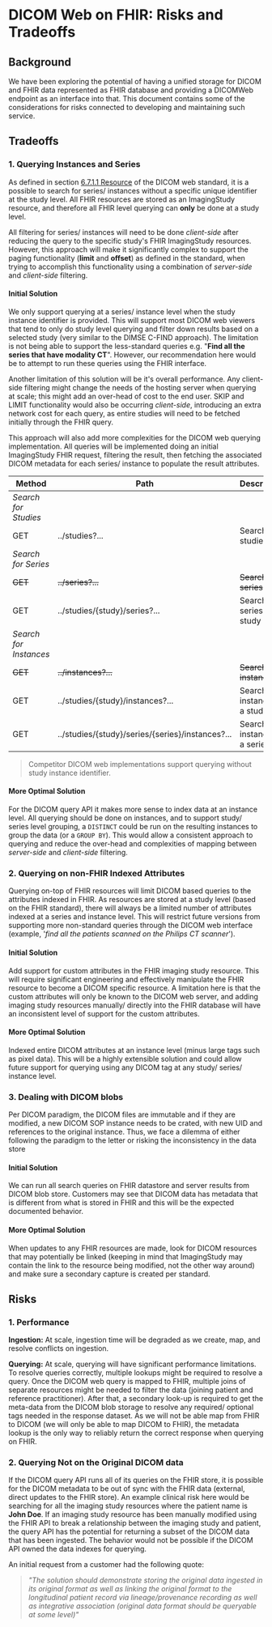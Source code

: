 # DICOM Web on FHIR: Risks and Tradeoffs

## Background 

We have been exploring the potential of having a unified storage for DICOM and FHIR data represented as FHIR database and providing a DICOMWeb endpoint as an interface into that. This document contains some of the considerations for risks connected to developing and maintaining such service.

## Tradeoffs

### 1. Querying Instances and Series

As defined in section [6.7.1.1 Resource](http://dicom.nema.org/medical/dicom/current/output/chtml/part18/sect_6.7.html) of the DICOM web standard, it is a possible to search for series/ instances without a specific unique identifier at the study level. All FHIR resources are stored as an ImagingStudy resource, and therefore all FHIR level querying can __only__ be done at a study level.

All filtering for series/ instances will need to be done *client-side* after reducing the query to the specific study's FHIR ImagingStudy resources. However, this approach will make it significantly complex to support the paging functionality (**limit** and **offset**) as defined in the standard, when trying to accomplish this functionality using a combination of *server-side* and *client-side* filtering.

#### Initial Solution
We only support querying at a series/ instance level when the study instance identifier is provided. This will support most DICOM web viewers that tend to only do study level querying and filter down results based on a selected study (very similar to the DIMSE C-FIND approach). The limitation is not being able to support the less-standard queries e.g. "**Find all the series that have modality CT**". However, our recommendation here would be to attempt to run these queries using the FHIR interface.

Another limitation of this solution will be it's overall performance. Any client-side filtering might change the needs of the hosting server when querying at scale; this might add an over-head of cost to the end user. SKIP and LIMIT functionality would also be occurring *client-side*, introducing an extra network cost for each query, as entire studies will need to be fetched initially through the FHIR query.

This approach will also add more complexities for the DICOM web querying implementation. All queries will be implemented doing an initial ImagingStudy FHIR request, filtering the result, then fetching the associated DICOM metadata for each series/ instance to populate the result attributes.

Method|Path|Description
----------|----------|----------
*Search for Studies*|
GET|../studies?...|Search for studies|
*Search for Series*|
~~GET~~|~~../series?...~~|~~Search for series~~
GET|../studies/{study}/series?...|Search for series in a study
*Search for Instances*|
~~GET~~|~~../instances?...~~|~~Search for instances~~
GET|../studies/{study}/instances?...|Search for instances in a study
GET|../studies/{study}/series/{series}/instances?...|Search for instances in a series

> Competitor DICOM web implementations support querying without study instance identifier.

#### More Optimal Solution
For the DICOM query API it makes more sense to index data at an instance level. All querying should be done on instances, and to support study/ series level grouping, a `DISTINCT` could be run on the resulting instances to group the data (or a `GROUP BY`). This would allow a consistent approach to querying and reduce the over-head and complexities of mapping between *server-side* and *client-side* filtering.

### 2. Querying on non-FHIR Indexed Attributes
Querying on-top of FHIR resources will limit DICOM based queries to the attributes indexed in FHIR. As resources are stored at a study level (based on the FHIR standard), there will always be a limited number of attributes indexed at a series and instance level. This will restrict future versions from supporting more non-standard queries through the DICOM web interface (example, '*find all the patients scanned on the Philips CT scanner*').

#### Initial Solution
Add support for custom attributes in the FHIR imaging study resource. This will require significant engineering and effectively manipulate the FHIR resource to become a DICOM specific resource. A limitation here is that the custom attributes will only be known to the DICOM web server, and adding imaging study resources manually/ directly into the FHIR database will have an inconsistent level of support for the custom attributes.

#### More Optimal Solution
Indexed entire DICOM attributes at an instance level (minus large tags such as pixel data). This will be a highly extensible solution and could allow future support for querying using any DICOM tag at any study/ series/ instance level.

### 3. Dealing with DICOM blobs

Per DICOM paradigm, the DICOM files are immutable and if they are modified, a new DICOM SOP instance needs to be crated, with new UID and references to the original instance. Thus, we face a dilemma of either following the paradigm to the letter or risking the inconsistency in the data store

#### Initial Solution
We can run all search queries on FHIR datastore and server results from DICOM blob store. Customers may see that DICOM data has metadata that is different from what is stored in FHIR and this will be the expected documented behavior. 

#### More Optimal Solution
When updates to any FHIR resources are made, look for DICOM resources that may potentially be linked (keeping in mind that ImagingStudy may contain the link to the resource being modified, not the other way around) and make sure a secondary capture is created per standard.

## Risks

### 1. Performance

**Ingestion:** At scale, ingestion time will be degraded as we create, map, and resolve conflicts on ingestion. 

**Querying:** At scale, querying will have significant performance limitations. To resolve queries correctly, multiple lookups might be required to resolve a query. Once the DICOM web query is mapped to FHIR, multiple joins of separate resources might be needed to filter the data (joining patient and reference practitioner). After that, a secondary look-up is required to get the meta-data from the DICOM blob storage to resolve any required/ optional tags needed in the response dataset. As we will not be able map from FHIR to DICOM (we will only be able to map DICOM to FHIR), the metadata lookup is the only way to reliably return the correct response when querying on FHIR.

### 2. Querying Not on the Original DICOM data

If the DICOM query API runs all of its queries on the FHIR store, it is possible for the DICOM metadata to be out of sync with the FHIR data (external, direct updates to the FHIR store).
An example clinical risk here would be searching for all the imaging study resources where the patient name is **John Doe**. If an imaging study resource has been manually modified using the FHIR API to break a relationship between the imaging study and patient, the query API has the potential for returning a subset of the DICOM data that has been ingested. The behavior would not be possible if the DICOM API owned the data indexes for querying.

An initial request from a customer had the following quote:
> *"The solution should demonstrate storing the original data ingested in its original format as well as linking the original format to the longitudinal patient record via lineage/provenance recording as well as integrative association (original data format should be queryable at some level)"*


